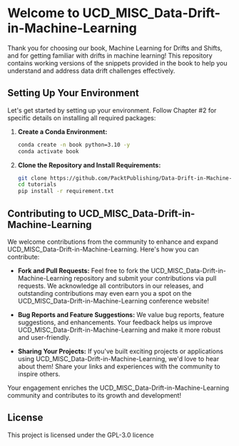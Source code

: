 # Welcome to UCD_MISC_Data-Drift-in-Machine-Learning

Thank you for choosing our book, Machine Learning for Drifts and Shifts, and for getting familiar with drifts in machine learning! 
This repository contains working versions of the snippets provided in the book to help you understand and address data drift challenges effectively.

## Setting Up Your Environment

Let's get started by setting up your environment. Follow Chapter #2 for specific details on installing all required packages:

1. **Create a Conda Environment:**
   ```bash
   conda create -n book python=3.10 -y
   conda activate book
   ```

2. **Clone the Repository and Install Requirements:**
   ```bash
   git clone https://github.com/PacktPublishing/Data-Drift-in-Machine-Learning.git
   cd tutorials
   pip install -r requirement.txt
   ```

## Contributing to UCD_MISC_Data-Drift-in-Machine-Learning

We welcome contributions from the community to enhance and expand UCD_MISC_Data-Drift-in-Machine-Learning. Here's how you can contribute:

- **Fork and Pull Requests:**
  Feel free to fork the UCD_MISC_Data-Drift-in-Machine-Learning repository and submit your contributions via pull requests. We acknowledge all contributors in our releases, and outstanding contributions may even earn you a spot on the UCD_MISC_Data-Drift-in-Machine-Learning conference website!

- **Bug Reports and Feature Suggestions:**
  We value bug reports, feature suggestions, and enhancements. Your feedback helps us improve UCD_MISC_Data-Drift-in-Machine-Learning and make it more robust and user-friendly.

- **Sharing Your Projects:**
  If you've built exciting projects or applications using UCD_MISC_Data-Drift-in-Machine-Learning, we'd love to hear about them! Share your links and experiences with the community to inspire others.

Your engagement enriches the UCD_MISC_Data-Drift-in-Machine-Learning community and contributes to its growth and development!

## License

This project is licensed under the GPL-3.0 licence 
